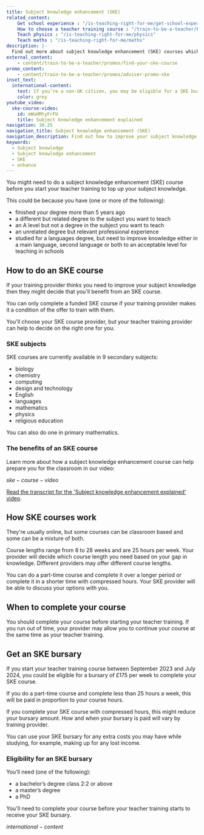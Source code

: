 ```yaml
---
title: Subject knowledge enhancement (SKE)
related_content:
    Get school experience : "/is-teaching-right-for-me/get-school-experience"
    How to choose a teacher training course : "/train-to-be-a-teacher/how-to-choose-your-teacher-training-course"
    Teach physics : "/is-teaching-right-for-me/physics"
    Teach maths : "/is-teaching-right-for-me/maths"
description: |-
  Find out more about subject knowledge enhancement (SKE) courses which will help you brush up your knowledge on the subject you want to teach.
external_content:
    - content/train-to-be-a-teacher/promos/find-your-ske-course
promo_content:
    - content/train-to-be-a-teacher/promos/adviser-promo-ske
inset_text:
  international-content:
    text: If you’re a non-UK citizen, you may be eligible for a SKE bursary if you’re training to teach physics or modern foreign languages.
    color: grey
youtube_video:
  ske-course-video:
    id: mWuHMtyFrFU
    title: Subject knowledge enhancement explained
navigation: 30.25
navigation_title: Subject knowledge enhancement (SKE)
navigation_description: Find out how to improve your subject knowledge with a subject knowledge enhancement course.
keywords:
  - Subject knowledge
  - Subject knowledge enhancement
  - SKE
  - enhance
---
```


You might need to do a subject knowledge enhancement (SKE) course before you start your teacher training to top up your subject knowledge.

This could be because you have (one or more of the following):

* finished your degree more than 5 years ago
* a different but related degree to the subject you want to teach
* an A level but not a degree in the subject you want to teach
* an unrelated degree but relevant professional experience
* studied for a languages degree, but need to improve knowledge either in a main language, second language or both to an acceptable level for teaching in schools

## How to do an SKE course

If your training provider thinks you need to improve your subject knowledge then they might decide that you'll benefit from an SKE course. 

You can only complete a funded SKE course if your training provider makes it a condition of the offer to train with them.

You'll choose your SKE course provider, but your teacher training provider can help to decide on the right one for you.

### SKE subjects

SKE courses are currently available in 9 secondary subjects:

* biology
* chemistry
* computing
* design and technology
* English
* languages
* mathematics
* physics
* religious education

You can also do one in primary mathematics.

### The benefits of an SKE course

Learn more about how a subject knowledge enhancement course can help prepare you for the classroom in our video:

$ske-course-video$

 [Read the transcript for the 'Subject knowledge enhancement explained' video](/how-to-apply-for-teacher-training/ske-explained-transcript).
 
## How SKE courses work

They're usually online, but some courses can be classroom based and some can be a mixture of both. 

Course lengths range from 8 to 28 weeks and are 25 hours per week. Your provider will decide which course length you need based on your gap in knowledge. Different providers may offer different course lengths.

You can do a part-time course and complete it over a longer period or complete it in a shorter time with compressed hours. Your SKE provider will be able to discuss your options with you.

## When to complete your course

You should complete your course before starting your teacher training. If you run out of time, your provider may allow you to continue your course at the same time as your teacher training.

## Get an SKE bursary

If you start your teacher training course between September 2023 and July 2024, you could be eligible for a bursary of £175 per week to complete your SKE course. 

If you do a part-time course and complete less than 25 hours a week, this will be paid in proportion to your course hours.

If you complete your SKE course with compressed hours, this might reduce your bursary amount. How and when your bursary is paid will vary by training provider.

You can use your SKE bursary for any extra costs you may have while studying, for example, making up for any lost income.

### Eligibility for an SKE bursary

You’ll need (one of the following):

* a bachelor’s degree class 2:2 or above
* a master’s degree
* a PhD

You'll need to complete your course before your teacher training starts to receive your SKE bursary.

$international-content$

